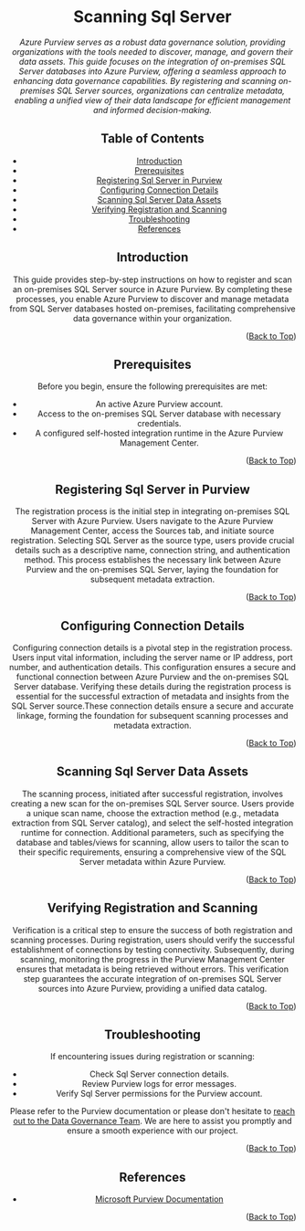 <!-- Improved compatibility of Back to Top link -->
<a name="Sql Server-top"></a>

<!-- Concept TITLE AND OVERVIEW -->

<center>

# Scanning Sql Server

*Azure Purview serves as a robust data governance solution, providing organizations with the tools needed to discover, manage, and govern their data assets. This guide focuses on the integration of on-premises SQL Server databases into Azure Purview, offering a seamless approach to enhancing data governance capabilities. By registering and scanning on-premises SQL Server sources, organizations can centralize metadata, enabling a unified view of their data landscape for efficient management and informed decision-making.*

## Table of Contents

- [Introduction](#introduction)
- [Prerequisites](#prerequisites)
- [Registering Sql Server in Purview](#registering-sql-server-in-purview)
- [Configuring Connection Details](#configuring-connection-details)
- [Scanning Sql Server Data Assets](#scanning-sql-server-data-assets)
- [Verifying Registration and Scanning](#verifying-registration-and-scanning)
- [Troubleshooting](#troubleshooting)
- [References](#references)

## Introduction

This guide provides step-by-step instructions on how to register and scan an on-premises SQL Server source in Azure Purview. By completing these processes, you enable Azure Purview to discover and manage metadata from SQL Server databases hosted on-premises, facilitating comprehensive data governance within your organization.

<p align="right">(<a href="#Sql Server-top">Back to Top</a>)</p>

## Prerequisites

Before you begin, ensure the following prerequisites are met:
- An active Azure Purview account.
- Access to the on-premises SQL Server database with necessary credentials.
- A configured self-hosted integration runtime in the Azure Purview Management Center.

<p align="right">(<a href="#Sql Server-top">Back to Top</a>)</p>

## Registering Sql Server in Purview

The registration process is the initial step in integrating on-premises SQL Server with Azure Purview. Users navigate to the Azure Purview Management Center, access the Sources tab, and initiate source registration. Selecting SQL Server as the source type, users provide crucial details such as a descriptive name, connection string, and authentication method. This process establishes the necessary link between Azure Purview and the on-premises SQL Server, laying the foundation for subsequent metadata extraction.

<p align="right">(<a href="#Sql Server-top">Back to Top</a>)</p>

## Configuring Connection Details

Configuring connection details is a pivotal step in the registration process. Users input vital information, including the server name or IP address, port number, and authentication details. This configuration ensures a secure and functional connection between Azure Purview and the on-premises SQL Server database. Verifying these details during the registration process is essential for the successful extraction of metadata and insights from the SQL Server source.These connection details ensure a secure and accurate linkage, forming the foundation for subsequent scanning processes and metadata extraction.

<p align="right">(<a href="#Sql Server-top">Back to Top</a>)</p>

## Scanning Sql Server Data Assets

The scanning process, initiated after successful registration, involves creating a new scan for the on-premises SQL Server source. Users provide a unique scan name, choose the extraction method (e.g., metadata extraction from SQL Server catalog), and select the self-hosted integration runtime for connection. Additional parameters, such as specifying the database and tables/views for scanning, allow users to tailor the scan to their specific requirements, ensuring a comprehensive view of the SQL Server metadata within Azure Purview.

<p align="right">(<a href="#Sql Server-top">Back to Top</a>)</p>

## Verifying Registration and Scanning

Verification is a critical step to ensure the success of both registration and scanning processes. During registration, users should verify the successful establishment of connections by testing connectivity. Subsequently, during scanning, monitoring the progress in the Purview Management Center ensures that metadata is being retrieved without errors. This verification step guarantees the accurate integration of on-premises SQL Server sources into Azure Purview, providing a unified data catalog.

<p align="right">(<a href="#Sql Server-top">Back to Top</a>)</p>

## Troubleshooting

If encountering issues during registration or scanning:

- Check Sql Server connection details.
- Review Purview logs for error messages.
- Verify Sql Server permissions for the Purview account.

Please refer to the Purview documentation or please don't hesitate to [reach out to the Data Governance Team](mailto:data_governance_team@hanes.com). We are here to assist you promptly and ensure a smooth experience with our project.

<p align="right">(<a href="#Sql Server-top">Back to Top</a>)</p>

## References

- [Microsoft Purview Documentation](https://docs.microsoft.com/en-us/azure/purview/)

<p align="right">(<a href="#Sql Server-top">Back to Top</a>)</p>

